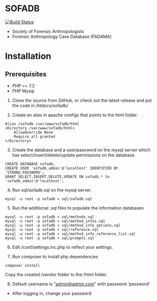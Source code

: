 # SOFADB


[![Build Status](https://github.com/IGBIllinois/sofadb/actions/workflows/main.yml/badge.svg)](https://github.com/IGBIllinois/sofadb/actions/workflows/main.yml)

- Society of Forensic Anthropologists
- Forensic Anthropology Case Database (FADAMA)


# Installation

## Prerequisites
- PHP >= 7.2
- PHP Mysql

1. Clone the source from GitHub, or check out the latest release and put the code in /htdocs/sofadb/

2.  Create an alias in apache configs that points to the html folder.  
```
Alias /sofadb /var/www/sofadb/html
<Directory /var/www/sofadb/html>
	AllowOverride None
	Require all granted
</Directory>
```

3.  Create the database and a user/password on the mysql server which has select/insert/delete/update permissions on the database.
```
CREATE DATABASE sofadb;
CREATE USER 'sofadb_admin'@'localhost' IDENTIFIED BY 'STRONG_PASSWORD';
GRANT SELECT,INSERT,DELETE,UPDATE ON sofadb.* to 'sofadb_admin'@'localhost';
```

4.  Run sql/sofadb.sql on the mysql server.

```mysql -u root -p sofadb < sql/sofadb.sql```


5. Run the additional .sql files to populate the information databases
```
mysql -u root -p sofadb < sql/methods.sql
mysql -u root -p sofadb < sql/method_infos.sql
mysql -u root -p sofadb < sql/method_info_options.sql
mysql -u root -p sofadb < sql/reference.sql
mysql -u root -p sofadb < sql/method_info_reference_list.sql
mysql -u root -p sofadb < sql/prompts.sql
```

6.  Edit /conf/settings.inc.php to reflect your settings.

7.  Run composer to install php dependencies

```composer install```
 
Copy the created /vendor folder to the /html folder.

8. Default username is "admin@admin.com" with password 'password'
* After logging in, change your password


